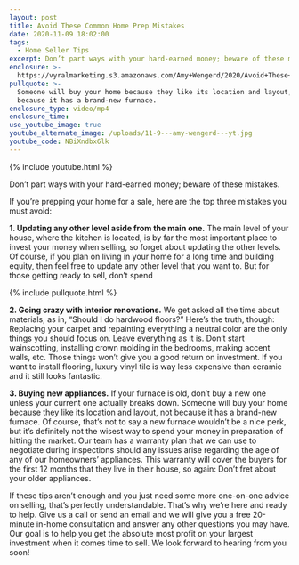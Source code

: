 ```yaml
---
layout: post
title: Avoid These Common Home Prep Mistakes
date: 2020-11-09 18:02:00
tags:
  - Home Seller Tips
excerpt: Don’t part ways with your hard-earned money; beware of these mistakes.
enclosure: >-
  https://vyralmarketing.s3.amazonaws.com/Amy+Wengerd/2020/Avoid+These+Common+Home+Prep+Mistakes.mp4
pullquote: >-
  Someone will buy your home because they like its location and layout, not
  because it has a brand-new furnace.
enclosure_type: video/mp4
enclosure_time:
use_youtube_image: true
youtube_alternate_image: /uploads/11-9---amy-wengerd---yt.jpg
youtube_code: NBiXndbx6lk
---
```


{% include youtube.html %}

Don’t part ways with your hard-earned money; beware of these mistakes.

If you’re prepping your home for a sale, here are the top three mistakes you must avoid:&nbsp;

**1\. Updating any other level aside from the main one.** The main level of your house, where the kitchen is located, is by far the most important place to invest your money when selling, so forget about updating the other levels. Of course, if you plan on living in your home for a long time and building equity, then feel free to update any other level that you want to. But for those getting ready to sell, don’t spend&nbsp;

{% include pullquote.html %}

**2\. Going crazy with interior renovations.** We get asked all the time about materials, as in, “Should I do hardwood floors?” Here’s the truth, though: Replacing your carpet and repainting everything a neutral color are the only things you should focus on. Leave everything as it is. Don’t start wainscotting, installing crown molding in the bedrooms, making accent walls, etc. Those things won’t give you a good return on investment. If you want to install flooring, luxury vinyl tile is way less expensive than ceramic and it still looks fantastic.&nbsp;

**3\. Buying new appliances.** If your furnace is old, don’t buy a new one unless your current one actually breaks down. Someone will buy your home because they like its location and layout, not because it has a brand-new furnace. Of course, that’s not to say a new furnace wouldn’t be a nice perk, but it’s definitely not the wisest way to spend your money in preparation of hitting the market. Our team has a warranty plan that we can use to negotiate during inspections should any issues arise regarding the age of any of our homeowners’ appliances. This warranty will cover the buyers for the first 12 months that they live in their house, so again: Don’t fret about your older appliances.&nbsp;

If these tips aren’t enough and you just need some more one-on-one advice on selling, that’s perfectly understandable. That’s why we’re here and ready to help. Give us a call or send an email and we will give you a free 20-minute in-home consultation and answer any other questions you may have. Our goal is to help you get the absolute most profit on your largest investment when it comes time to sell. We look forward to hearing from you soon\!